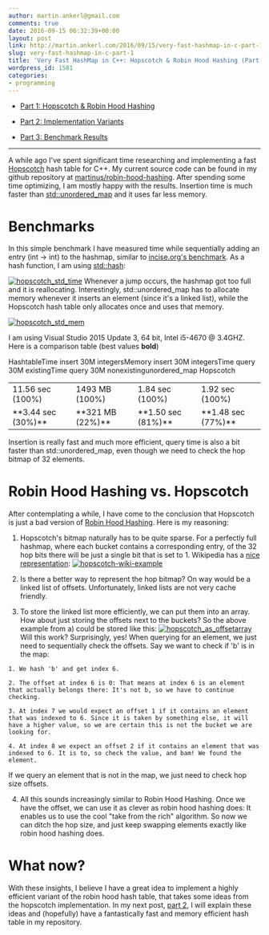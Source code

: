 ```yaml
---
author: martin.ankerl@gmail.com
comments: true
date: 2016-09-15 06:32:39+00:00
layout: post
link: http://martin.ankerl.com/2016/09/15/very-fast-hashmap-in-c-part-1/
slug: very-fast-hashmap-in-c-part-1
title: 'Very Fast HashMap in C++: Hopscotch & Robin Hood Hashing (Part 1)'
wordpress_id: 1581
categories:
- programming
---
```


  * [Part 1: Hopscotch & Robin Hood Hashing](http://martin.ankerl.com/2016/09/15/very-fast-hashmap-in-c-part-1/)


  * [Part 2: Implementation Variants](http://martin.ankerl.com/2016/09/21/very-fast-hashmap-in-c-part-2/)


  * [Part 3: Benchmark Results](http://martin.ankerl.com/2016/09/21/very-fast-hashmap-in-c-part-3/)




* * *



A while ago I've spent significant time researching and implementing a fast [Hopscotch](https://en.wikipedia.org/wiki/Hopscotch_hashing) hash table for C++. My current source code can be found in my github repository at [martinus/robin-hood-hashing](https://github.com/martinus/robin-hood-hashing). After spending some time optimizing, I am mostly happy with the results. Insertion time is much faster than [std::unordered_map](http://en.cppreference.com/w/cpp/container/unordered_map) and it uses far less memory.


# Benchmarks


In this simple benchmark I have measured time while sequentially adding an entry (int -> int) to the hashmap, similar to [incise.org's benchmark](http://incise.org/hash-table-benchmarks.html). As a hash function, I am using [std::hash](http://en.cppreference.com/w/cpp/utility/hash):

[![hopscotch_std_time](http://martin.ankerl.com/wp-content/uploads/2016/09/hopscotch_std_time.png)](http://martin.ankerl.com/wp-content/uploads/2016/09/hopscotch_std_time.png)
Whenever a jump occurs, the hashmap got too full and it is reallocating. Interestingly, std::unordered_map has to allocate memory whenever it inserts an element (since it's a linked list), while the Hopscotch hash table only allocates once and uses that memory.

[![hopscotch_std_mem](http://martin.ankerl.com/wp-content/uploads/2016/09/hopscotch_std_mem.png)](http://martin.ankerl.com/wp-content/uploads/2016/09/hopscotch_std_mem.png)

I am using Visual Studio 2015 Update 3, 64 bit, Intel i5-4670 @ 3.4GHZ. Here is a comparison table (best values **bold**)

<table >
<tr >HashtableTime insert 30M integersMemory insert 30M integersTime query 30M existingTime query 30M nonexisting</tr>
<tr >unordered_map
<td >11.56 sec (100%)
</td>
<td >1493 MB (100%)
</td>
<td >1.84 sec (100%)
</td>
<td >1.92 sec (100%)
</td></tr>
<tr >Hopscotch
<td >**3.44 sec (30%)**
</td>
<td >**321 MB (22%)**
</td>
<td >**1.50 sec (81%)**
</td>
<td >**1.48 sec (77%)**
</td></tr>
</table>

Insertion is really fast and much more efficient, query time is also a bit faster than std::unordered_map, even though we need to check the hop bitmap of 32 elements.



# Robin Hood Hashing vs. Hopscotch


After contemplating a while, I have come to the conclusion that Hopscotch is just a bad version of [Robin Hood Hashing](http://codecapsule.com/2013/11/11/robin-hood-hashing/). Here is my reasoning:




  1. Hopscotch's bitmap naturally has to be quite sparse. For a perfectly full hashmap, where each bucket contains a corresponding entry, of the 32 hop bits there will be just a single bit that is set to 1. Wikipedia has a [nice representation](https://en.wikipedia.org/wiki/Hopscotch_hashing): [![hopscotch-wiki-example](http://martin.ankerl.com/wp-content/uploads/2016/09/Hopscotch-wiki-example.png)](http://martin.ankerl.com/wp-content/uploads/2016/09/Hopscotch-wiki-example.png)


  2. Is there a better way to represent the hop bitmap? On way would be a linked list of offsets. Unfortunately, linked lists are not very cache friendly.


  3. To store the linked list more efficiently, we can put them into an array. How about just storing the offsets next to the buckets? So the above example from a) could be stored like this: [![hopscotch_as_offsetarray](http://martin.ankerl.com/wp-content/uploads/2016/09/hopscotch_as_offsetarray.png)](http://martin.ankerl.com/wp-content/uploads/2016/09/hopscotch_as_offsetarray.png)
Will this work? Surprisingly, yes! When querying for an element, we just need to sequentially check the offsets. Say we want to check if 'b' is in the map:


    1. We hash 'b' and get index 6. 

    2. The offset at index 6 is 0: That means at index 6 is an element that actually belongs there: It's not b, so we have to continue checking.

    3. At index 7 we would expect an offset 1 if it contains an element that was indexed to 6. Since it is taken by something else, it will have a higher value, so we are certain this is not the bucket we are looking for.

    4. At index 8 we expect an offset 2 if it contains an element that was indexed to 6. It is to, so check the value, and bam! We found the element.


If we query an element that is not in the map, we just need to check hop size offsets.


  4. All this sounds increasingly similar to Robin Hood Hashing. Once we have the offset, we can use it as clever as robin hood hashing does: It enables us to use the cool "take from the rich" algorithm. So now we can ditch the hop size, and just keep swapping elements exactly like robin hood hashing does.



# What now?


With these insights, I believe I have a great idea to implement a highly efficient variant of the robin hood hash table, that takes some ideas from the hopscotch implementation. In my next post, [part 2](http://martin.ankerl.com/2016/09/21/very-fast-hashmap-in-c-part-2/), I will explain these ideas and (hopefully) have a fantastically fast and memory efficient hash table in my repository.

